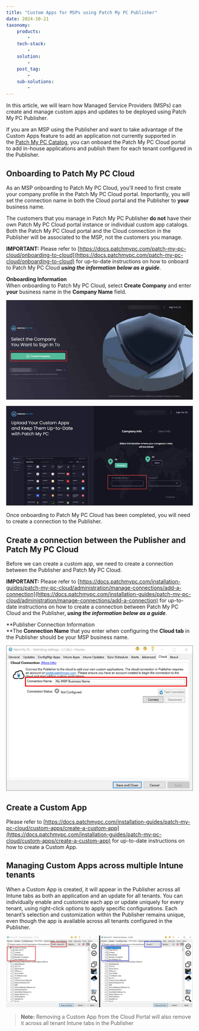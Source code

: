 ```yaml
---
title: "Custom Apps for MSPs using Patch My PC Publisher"
date: 2024-10-21
taxonomy:
    products:
        - 
    tech-stack:
        - 
    solution:
        - 
    post_tag:
        - 
    sub-solutions:
        - 
---
```


In this article, we will learn how Managed Service Providers (MSPs) can create and manage custom apps and updates to be deployed using Patch My PC Publisher.

If you are an MSP using the Publisher and want to take advantage of the Custom Apps feature to add an application not currently supported in the [Patch My PC Catalog](https://patchmypc.com/supported-products), you can onboard the Patch My PC Cloud portal to add in-house applications and publish them for each tenant configured in the Publisher.

## Onboarding to Patch My PC Cloud

As an MSP onboarding to Patch My PC Cloud, you'll need to first create your company profile in the Patch My PC Cloud portal. Importantly, you will set the connection name in both the Cloud portal and the Publisher to **your** business name.

The customers that you manage in Patch My PC Publisher **do not** have their own Patch My PC Cloud portal instance or individual custom app catalogs. Both the Patch My PC Cloud portal and the Cloud connection in the Publisher will be associated to the MSP, not the customers you manage.

**IMPORTANT:** Please refer to [https://docs.patchmypc.com/patch-my-pc-cloud/onboarding-to-cloud](https://docs.patchmypc.com/patch-my-pc-cloud/onboarding-to-cloud) for up-to-date instructions on how to onboard to Patch My PC Cloud _**using the information below as a guide**_.

**Onboarding Information**  
When onboarding to Patch My PC Cloud, select **Create Company** and enter **your** business name in the **Company Name** field.

![](../../.gitbook/assets/msp_custom_apps_publisher_1.jpg)

![](../../.gitbook/assets/msp_custom_apps_publisher_2.jpg)

Once onboarding to Patch My PC Cloud has been completed, you will need to create a connection to the Publisher.

## Create a connection between the Publisher and Patch My PC Cloud

Before we can create a custom app, we need to create a connection between the Publisher and Patch My PC Cloud.

**IMPORTANT:** Please refer to [https://docs.patchmypc.com/installation-guides/patch-my-pc-cloud/administration/manage-connections/add-a-connection](https://docs.patchmypc.com/installation-guides/patch-my-pc-cloud/administration/manage-connections/add-a-connection) for up-to-date instructions on how to create a connection between Patch My PC Cloud and the Publisher, _**using the information below as a guide**_.

**Publisher Connection Information  
**The **Connection Name** that you enter when configuring the **Cloud tab** in the Publisher should be your MSP business name.

![](../../.gitbook/assets/msp_custom_apps_publisher_3.jpg)

## Create a Custom App

Please refer to [https://docs.patchmypc.com/installation-guides/patch-my-pc-cloud/custom-apps/create-a-custom-app](https://docs.patchmypc.com/installation-guides/patch-my-pc-cloud/custom-apps/create-a-custom-app) for up-to-date instructions on how to create a Custom App.

## Managing Custom Apps across multiple Intune tenants

When a Custom App is created, it will appear in the Publisher across all Intune tabs as both an application and an update for all tenants. You can individually enable and customize each app or update uniquely for every tenant, using right-click options to apply specific configurations. Each tenant’s selection and customization within the Publisher remains unique, even though the app is available across all tenants configured in the Publisher.

![](../../.gitbook/assets/msp_custom_apps_publisher_4.jpg)

> **Note:** Removing a Custom App from the Cloud Portal will also remove it across all tenant Intune tabs in the Publisher
